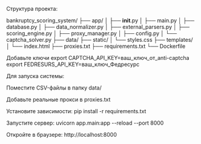 Структура проекта:

bankruptcy_scoring_system/
├── app/
│   ├── __init__.py
│   ├── main.py
│   ├── database.py
│   ├── data_normalizer.py
│   ├── external_parsers.py
│   ├── scoring_engine.py
│   ├── proxy_manager.py
│   ├── config.py
│   └── captcha_solver.py
├── data/
├── static/
│   └── styles.css
├── templates/
│   └── index.html
├── proxies.txt
├── requirements.txt
└── Dockerfile


Добавьте ключи
export CAPTCHA_API_KEY=ваш_ключ_от_anti-captcha
export FEDRESURS_API_KEY=ваш_ключ_Федресурс

Для запуска системы:

Поместите CSV-файлы в папку data/

Добавьте реальные прокси в proxies.txt

Установите зависимости: pip install -r requirements.txt

Запустите сервер: uvicorn app.main:app --reload --port 8000

Откройте в браузере: http://localhost:8000

